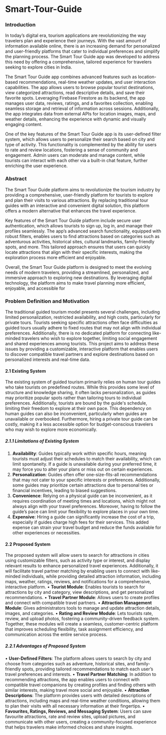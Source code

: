 # Smart-Tour-Guide


### Introduction


In today’s digital era, tourism applications are revolutionizing the way travelers plan and experience their journeys. With the vast amount of information available online, there is an increasing demand for personalized and user-friendly platforms that cater to individual preferences and simplify the planning process. The Smart Tour Guide app was developed to address this need by offering a comprehensive, tailored experience for travelers seeking to explore cities in India.

The Smart Tour Guide app combines advanced features such as location-based recommendations, real-time weather updates, and user interaction capabilities. The app allows users to browse popular tourist destinations, view categorized attractions, read descriptive details, and save their favorite spots. Leveraging Firebase Firestore as its backend, the app manages user data, reviews, ratings, and a favorites collection, enabling seamless storage and retrieval of information across sessions. Additionally, the app integrates data from external APIs for location images, maps, and weather details, enhancing the experience with dynamic and visually engaging content.

One of the key features of the Smart Tour Guide app is its user-defined filter system, which allows users to personalize their search based on city and type of activity. This functionality is complemented by the ability for users to rate and review locations, fostering a sense of community and engagement. Admin users can moderate and manage content, while tourists can interact with each other via a built-in chat feature, further enriching the user experience.

### Abstract


The Smart Tour Guide platform aims to revolutionize the tourism industry by providing a comprehensive, user-friendly platform for tourists to explore and plan their visits to various attractions. By replacing traditional tour guides with an interactive and convenient digital solution, this platform offers a modern alternative that enhances the travel experience. 

Key features of the Smart Tour Guide platform include secure user authentication, which allows tourists to sign up, log in, and manage their profiles seamlessly. The app’s advanced search functionality, equipped with robust filters, enables users to find attractions based on categories such as adventurous activities, historical sites, cultural landmarks, family-friendly spots, and more. This tailored approach ensures that users can quickly locate attractions that align with their specific interests, making the exploration process more efficient and enjoyable. 

Overall, the Smart Tour Guide platform is designed to meet the evolving needs of modern travelers, providing a streamlined, personalized, and immersive approach to exploring new destinations. By leveraging digital technology, the platform aims to make travel planning more efficient, enjoyable, and accessible for 


### Problem Definition and Motivation

The traditional guided tourism model presents several challenges, including limited personalization, restricted availability, and high costs, particularly for private tours. Tourists seeking specific attractions often face difficulties as guided tours usually adhere to fixed routes that may not align with individual preferences. Additionally, there is no dedicated platform for connecting like-minded travelers who wish to explore together, limiting social engagement and shared experiences among tourists. This project aims to address these issues by providing a customizable, interactive platform that enables users to discover compatible travel partners and explore destinations based on personalized interests and real-time data.

#### 2.1 Existing System
The existing system of guided tourism primarily relies on human tour guides who take tourists on predefined routes. While this provides some level of structure and knowledge sharing, it often lacks personalization, as guides may prioritize popular spots rather than tailoring tours to individual preferences. Additionally, tourists are bound by the guide's schedule, limiting their freedom to explore at their own pace. This dependency on human guides can also be inconvenient, particularly when guides are unavailable or overbooked. Furthermore, hiring a private tour guide can be costly, making it a less accessible option for budget-conscious travelers who may wish to explore more economically.

##### 2.1.1 Limitations of Existing System
1.	**Availability**: Guides typically work within specific hours, meaning tourists must adjust their schedules to match their availability, which can limit spontaneity. If a guide is unavailable during your preferred time, it may force you to alter your plans or miss out on certain experiences.
2.	**Personalization**: Guides often offer one-size-fits-all recommendations that may not cater to your specific interests or preferences. Additionally, some guides may prioritize certain attractions due to personal ties or financial incentives, leading to biased suggestions.
3.	**Convenience**: Relying on a physical guide can be inconvenient, as it requires coordination of meeting times and locations, which might not always align with your travel preferences. Moreover, having to follow the guide’s pace can limit your flexibility to explore places in your own time.
4.	**Expensive**: Hiring a guide can significantly increase the cost of a trip, especially if guides charge high fees for their services. This added expense can strain your travel budget and reduce the funds available for other experiences or necessities.
#### 2.2	 Proposed System
The proposed system will allow users to search for attractions in cities using customizable filters, such as activity type or interest, and display relevant results to enhance personalized travel experiences. Additionally, it will facilitate travel partner matching by enabling users to connect with like-minded individuals, while providing detailed attraction information, including maps, weather, ratings, reviews, and notifications for a comprehensive, interactive platform.
•	**Tourist Module**: Enables tourists to search for attractions by city and category, view descriptions, and get personalized recommendations.
•	**Travel Partner Module**: Allows users to create profiles and connect with compatible travel partners.
•	**Attraction Management Module**: Gives administrators tools to manage and update attraction details, images, and categories.
•	**Rating and Review Module**: Lets tourists rate, review, and upload photos, fostering a community-driven feedback system.
Together, these modules will create a seamless, customer-centric platform that improves scheduling flexibility, task assignment efficiency, and communication across the entire service process.
##### 2.2.1 Advantages of Proposed System
•  **User-Defined Filters**:
The platform allows users to search by city and choose from categories such as adventure, historical sites, and family-friendly spots, providing tailored recommendations to match each user’s travel preferences and interests.
•  **Travel Partner Matching**:
In addition to recommending attractions, the app enables users to connect with compatible travel companions by creating profiles and finding others with similar interests, making travel more social and enjoyable.
•  **Attraction Descriptions**:
The platform provides users with detailed descriptions of attractions, including maps and real-time weather conditions, allowing them to plan their visits with all necessary information at their fingertips.
•  **Favourites, Ratings, Reviews, and Messaging System**:
Users can save favourite attractions, rate and review sites, upload pictures, and communicate with other users, creating a community-focused experience that helps travelers make informed choices and share insights.
